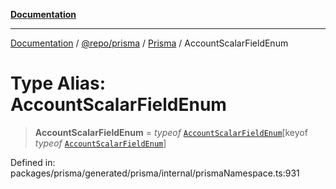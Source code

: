 [**Documentation**](../../../../../README.md)

***

[Documentation](../../../../../README.md) / [@repo/prisma](../../../README.md) / [Prisma](../README.md) / AccountScalarFieldEnum

# Type Alias: AccountScalarFieldEnum

> **AccountScalarFieldEnum** = *typeof* [`AccountScalarFieldEnum`](../variables/AccountScalarFieldEnum.md)\[keyof *typeof* [`AccountScalarFieldEnum`](../variables/AccountScalarFieldEnum.md)\]

Defined in: packages/prisma/generated/prisma/internal/prismaNamespace.ts:931
